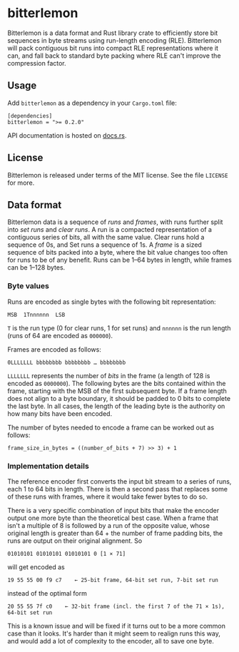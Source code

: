 # bitterlemon

Bitterlemon is a data format and Rust library crate to efficiently store bit sequences in byte streams using run-length encoding (RLE). Bitterlemon will pack contiguous bit runs into compact RLE representations where it can, and fall back to standard byte packing where RLE can't improve the compression factor.

## Usage

Add `bitterlemon` as a dependency in your `Cargo.toml` file:

	[dependencies]
	bitterlemon = ">= 0.2.0"

API documentation is hosted on [docs.rs](https://docs.rs/bitterlemon).

## License

Bitterlemon is released under terms of the MIT license. See the file `LICENSE` for more.

## Data format

Bitterlemon data is a sequence of _runs_ and _frames_, with runs further split into _set runs_ and _clear runs_. A run is a compacted representation of a contiguous series of bits, all with the same value. Clear runs hold a sequence of 0s, and Set runs a sequence of 1s. A _frame_ is a sized sequence of bits packed into a byte, where the bit value changes too often for runs to be of any benefit. Runs can be 1–64 bytes in length, while frames can be 1–128 bytes.

### Byte values

Runs are encoded as single bytes with the following bit representation:

	MSB  1Tnnnnnn  LSB

`T` is the run type (0 for clear runs, 1 for set runs) and `nnnnnn` is the run length (runs of 64 are encoded as `000000`).

Frames are encoded as follows:

	0LLLLLLL bbbbbbbb bbbbbbbb … bbbbbbbb

`LLLLLLL` represents the number of _bits_ in the frame (a length of 128 is encoded as `0000000`). The following bytes are the bits contained within the frame, starting with the MSB of the first subsequent byte. If a frame length does not align to a byte boundary, it should be padded to 0 bits to complete the last byte. In all cases, the length of the leading byte is the authority on how many bits have been encoded.

The number of bytes needed to encode a frame can be worked out as follows:

	frame_size_in_bytes = ((number_of_bits + 7) >> 3) + 1

### Implementation details

The reference encoder first converts the input bit stream to a series of runs, each 1 to 64 bits in length. There is then a second pass that replaces some of these runs with frames, where it would take fewer bytes to do so.

There is a very specific combination of input bits that make the encoder output one more byte than the theoretical best case. When a frame that isn't a multiple of 8 is followed by a run of the opposite value, whose original length is greater than 64 + the number of frame padding bits, the runs are output on their original alignment. So

	01010101 01010101 01010101 0 [1 × 71]

will get encoded as

	19 55 55 00 f9 c7    ← 25-bit frame, 64-bit set run, 7-bit set run

instead of the optimal form

	20 55 55 7f c0    ← 32-bit frame (incl. the first 7 of the 71 × 1s), 64-bit set run

This is a known issue and will be fixed if it turns out to be a more common case than it looks. It's harder than it might seem to realign runs this way, and would add a lot of complexity to the encoder, all to save one byte.
